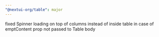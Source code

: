 ```yaml
---
"@nextui-org/table": major
---
```


fixed Spinner loading on top of columns instead of inside table in case of emptContent prop not passed to Table body

